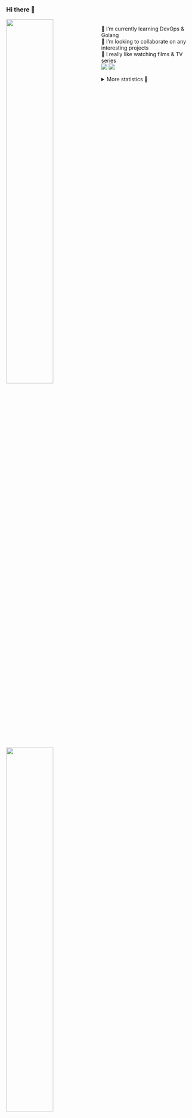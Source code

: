 ### Hi there 👋


[<img align="left" width="50%" src="https://github-readme-stats.vercel.app/api?username=rufusnufus&hide=issues&show_icons=true&count_private=true&theme=transparent&title_color=FF6F40&text_color=FBF9F8&icon_color=F48242&hide_border=true&hide_title=true#gh-dark-mode-only">](https://metrics.lecoq.io/rufusnufus#gh-dark-mode-only)
[<img align="left" width="50%" src="https://github-readme-stats.vercel.app/api?username=rufusnufus&hide=issues&show_icons=true&count_private=true&theme=transparent&title_color=FF6533&text_color=4D4644&icon_color=FF8038&hide_border=true&hide_title=true#gh-light-mode-only">](https://metrics.lecoq.io/rufusnufus#gh-light-mode-only)

<p>
  <br>
  🌱 I’m currently learning DevOps & Golang</br>
  👯 I’m looking to collaborate on any interesting projects</br>
  🎥 I really like watching films & TV series</br>
  <a href="https://linkedin.com/in/rufusnufus"><img src="https://img.shields.io/badge/linkedin-0077B5.svg?style=for-the-badge&logo=linkedin&logoColor=white"/></a>
  <a href="https://t.me/rufusnufus"><img src="https://img.shields.io/badge/-telegram-black?style=for-the-badge&color=blue&logo=telegram"/></a>
</p>

<p text-align="left">
<details>
  <summary>More statistics 👀</summary><br/>

<!--START_SECTION:waka-->
![Code Time](http://img.shields.io/badge/Code%20Time-252%20hrs%2028%20mins-blue)

![Profile Views](http://img.shields.io/badge/Profile%20Views-1-blue)

**I'm an Early 🐤** 

```text
🌞 Morning                4228 commits        ██████░░░░░░░░░░░░░░░░░░░   22.17 % 
🌆 Daytime                10836 commits       ██████████████░░░░░░░░░░░   56.82 % 
🌃 Evening                3416 commits        ████░░░░░░░░░░░░░░░░░░░░░   17.91 % 
🌙 Night                  591 commits         █░░░░░░░░░░░░░░░░░░░░░░░░   03.10 % 
```
📅 **I'm Most Productive on Wednesday** 

```text
Monday                   3748 commits        █████░░░░░░░░░░░░░░░░░░░░   19.65 % 
Tuesday                  3641 commits        █████░░░░░░░░░░░░░░░░░░░░   19.09 % 
Wednesday                3809 commits        █████░░░░░░░░░░░░░░░░░░░░   19.97 % 
Thursday                 3140 commits        ████░░░░░░░░░░░░░░░░░░░░░   16.46 % 
Friday                   3386 commits        ████░░░░░░░░░░░░░░░░░░░░░   17.75 % 
Saturday                 504 commits         █░░░░░░░░░░░░░░░░░░░░░░░░   02.64 % 
Sunday                   843 commits         █░░░░░░░░░░░░░░░░░░░░░░░░   04.42 % 
```


📊 **This Week I Spent My Time On** 

```text
💬 Programming Languages: 
Other                    3 hrs 59 mins       ██████████░░░░░░░░░░░░░░░   38.19 % 
YAML                     2 hrs 31 mins       ██████░░░░░░░░░░░░░░░░░░░   24.15 % 
HCL                      2 hrs 24 mins       ██████░░░░░░░░░░░░░░░░░░░   23.07 % 
Terraform                50 mins             ██░░░░░░░░░░░░░░░░░░░░░░░   08.03 % 
JSON                     15 mins             █░░░░░░░░░░░░░░░░░░░░░░░░   02.54 % 

🔥 Editors: 
VS Code                  6 hrs 39 mins       ████████████████░░░░░░░░░   63.63 % 
iTerm2                   3 hrs 48 mins       █████████░░░░░░░░░░░░░░░░   36.37 % 
```

**I Mostly Code in Java** 

```text
Java                     41 repos            ██████░░░░░░░░░░░░░░░░░░░   24.12 % 
Python                   21 repos            ███░░░░░░░░░░░░░░░░░░░░░░   12.35 % 
Smarty                   16 repos            ██░░░░░░░░░░░░░░░░░░░░░░░   09.41 % 
HTML                     5 repos             █░░░░░░░░░░░░░░░░░░░░░░░░   02.94 % 
Mustache                 4 repos             █░░░░░░░░░░░░░░░░░░░░░░░░   02.35 % 
```




 Last Updated on 26/04/2023 01:00:47 UTC
<!--END_SECTION:waka-->

</details>
</p>
